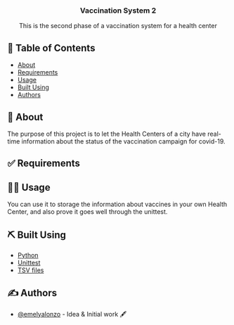 <h3 align="center">Vaccination System 2</h3>

<p align="center"> This is the second phase of a vaccination system for a health center
    <br> 
</p>

## 📝 Table of Contents
- [About](#about)
- [Requirements](#requirements)
- [Usage](#usage)
- [Built Using](#built_using)
- [Authors](#authors)

## 🧐 About <a name = "about"></a>
The purpose of this project is to let the Health Centers of a city have real-time information about the status of the vaccination campaign for covid-19.

## ✅ Requirements <a name = "requirements"></a>
 
## 👩‍💻 Usage <a name="usage"></a>
You can use it to storage the information about vaccines in your own Health Center, and also prove it goes well through the unittest.

## ⛏️ Built Using <a name = "built_using"></a>
- [Python](https://www.python.org/)
- [Unittest](https://docs.python.org/3/library/unittest.html)
- [TSV files](https://en.wikipedia.org/wiki/Tab-separated_values)

## ✍️ Authors <a name = "authors"></a>
- [@emelyalonzo](https://github.com/emelyalonzo) - Idea & Initial work 🖋️
